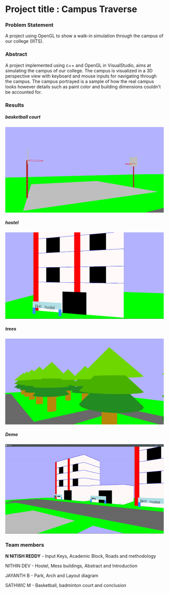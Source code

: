 # Project title : Campus Traverse

### Problem Statement
A project using OpenGL to show a walk-in simulation through the campus of our college (IIITS).

### Abstract
A project implemented using c++ and OpenGL in VisualStudio, aims at simulating the campus of our college. The campus is visualized in a 3D perspective view with keyboard and mouse inputs for navigating through the campus. The campus portrayed is
a sample of how the real campus looks however details such as paint color and building dimensions couldn't be accounted for.

### Results

##### basketball court
![alt text](https://github.com/Nitish-N07/Computer-Graphics-Project/blob/master/cgm_bball.jpg)
##### hostel
![alt text](https://github.com/Nitish-N07/Computer-Graphics-Project/blob/master/cgm_bh1.jpg)
##### trees
![alt text](https://github.com/Nitish-N07/Computer-Graphics-Project/blob/master/cgm_treess.jpg)
##### Demo
![alt text](https://github.com/Nitish-N07/Computer-Graphics-Project/blob/master/cgm_gif.gif)

### Team members

**N NITISH REDDY** - Input Keys, Academic Block, Roads and methodology

NITHIN DEV - Hostel, Mess buildings, Abstract and Introduction

JAYANTH B - Park, Arch and Layout diagram

SATHWIC M - Basketball, badminton court and conclusion

